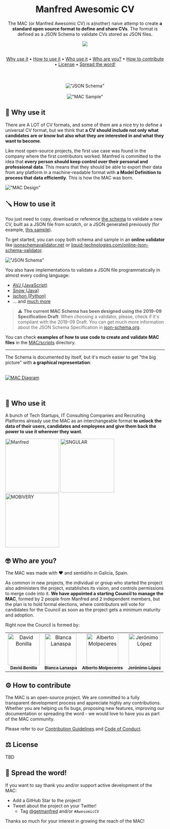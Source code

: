 <div align="center">

# Manfred Awesomic CV

The MAC (or Manfred Awesomic CV) is a(nother) naive attemp to create **a standard open source format to define and share CVs**. The format is defined as a JSON Schema to validate CVs stored as JSON files.
 
 <a href='https://github.com/getmanfred/mac/releases'>
  <img src='https://img.shields.io/github/v/release/getmanfred/mac?color=%23FDD835&label=version&style=for-the-badge&logo=JSON'>
</a>
<br />
<br />
 
[Why use it](#-why-use-it) •
[How to use it](#-how-to-use-it) •
[Who use it](#-who-use-it) •
[Who are you?](#-who-are-you) •
[How to contribute](#%EF%B8%8F-how-to-contribute) •
[License](#license) •
[Spread the word!](#-spread-the-word)  
<br />
<br />
<br />
!["JSON Schema"](https://github.com/getmanfred/mac/blob/master/assets/readme/schema_screen_capture.png?raw=true "JSON Schema")
<br />
 <br />
!["MAC Sample"](https://github.com/getmanfred/mac/blob/master/assets/readme/MAC_sample.gif?raw=true "MAC Sample")
  
</div>  

## 🥘 Why use it

There are A LOT of CV formats, and some of them are a nice try to define a universal CV format, but we think that **a CV should include not only what candidates are or know but also what they are interested in and what they want to become**.

Like most open-source projects, the first use case was found in the company where the first contributors worked. Manfred is committed to the idea that **every person should keep control over their personal and professional data**. This means that they should be able to export their data from any platform in a machine-readable format with **a Model Definition to process that data efficiently**. This is how the MAC was born.


!["MAC Design"](https://github.com/getmanfred/mac/blob/master/assets/readme/MAC_first_design.png?raw=true "MAC Design")


## 🪛 How to use it

You just need to copy, download or reference [the schema](https://github.com/getmanfred/mac/blob/master/schema/schema.json) to validate a new CV, built as a JSON file from scratch, or a JSON generated previously (for example, [this sample](https://github.com/getmanfred/mac/blob/master/samples/deafult_sample.json)).

To get started, you can copy both schema and sample in an **online validator** like [jsonschemavalidator.net](https://www.jsonschemavalidator.net/) or [liquid-technologies.com/online-json-schema-validator](https://www.liquid-technologies.com/online-json-schema-validator).

!["JSON Schema"](https://github.com/getmanfred/mac/blob/master/assets/readme/MAC_online_validator_example.png?raw=true "JSON Schema")

You also have implementations to validate a JSON file programmatically in almost every coding language:

* [AVJ (JavaScript)](https://ajv.js.org/)
* [Snow (Java)](https://github.com/ssilverman/snowy-json)
* [jschon (Python)](https://jschon.readthedocs.io/en/latest/)
* ... and [much more](https://json-schema.org/implementations.html)

> :warning: **The current MAC Schema has been designed using the 2019-09 Specification Draft**: When choosing a validator, please, check if it's compliant with the 2019-09 Draft. You can get much more information about the JSON Schema Specification in [json-schema.org](https://json-schema.org/).

You can check **examples of how to use code to create and validate MAC files** in the [MAC/scripts](https://github.com/getmanfred/mac/tree/master/scripts) directory.

---

The Schema is documented by itself, but it's much easier to get "the big picture" with **a graphical representation**:
<br />
<br />

<a href="https://github.com/getmanfred/mac/blob/master/assets/readme/MAC_diagram.png" target="_blank"><img alt="MAC Diagram" src="https://github.com/getmanfred/mac/blob/master/assets/readme/MAC_diagram_small.png"/></a>

<br />

## 🎨 Who use it

A bunch of Tech Startups, IT Consulting Companies and Recruiting Platforms already use the MAC as an interchangeable format **to unlock the data of their users, candidates and employees and give them back the power to use it wherever they want**.

<a href="https://www.getmanfred.com/" target="_blank"><img alt="Manfred" src="https://pbs.twimg.com/profile_images/946845160004112384/ap8_xjIa_400x400.jpg" width="170"/></a> <a href="https://www.sngular.com/" target="_blank"><img alt="SNGULAR" src="https://res.cloudinary.com/crunchbase-production/image/upload/c_lpad,h_170,w_170,f_auto,b_white,q_auto:eco,dpr_1/ympwkuxhx9lusfwrfbbb" width="170"/></a> <a href="https://mobivery.com/" target="_blank"><img alt="MOBIVERY" src="https://pbs.twimg.com/profile_images/1494757617859760135/Cs05qCrQ_400x400.png" width="170"/></a>

## 🤓 Who are you?

The MAC was made with ❤️ and sentidiño in Galicia, Spain.

As common in new projects, the individual or group who started the project also administers the project, establishes its vision, and controls permissions to merge code into it. **We have appointed a starting Council to manage the MAC**, formed by 2 people from Manfred and 2 independent members, but the plan is to hold formal elections, where contributors will vote for candidates for the Council as soon as the project gets a minimum maturity and adoption.

Right now the Council is formed by:

<!-- ALL-CONTRIBUTORS-LIST:START - Do not remove or modify this section -->
<!-- prettier-ignore-start -->
<!-- markdownlint-disable -->
<table>
  <tr>
    <td align="center"><a href="https://github.com/dbonillaf"><img src="https://avatars.githubusercontent.com/u/293330?v=4?s=100" width="100px;" alt="David Bonilla"/><br /><sub><b>David Bonilla</b></sub></a></td>
    <td align="center"><a href="https://github.com/blanaspa"><img src="https://avatars.githubusercontent.com/u/30079172?v=4?s=100" width="100px;" alt="Blanca Lanaspa"/><br /><sub><b>Blanca Lanaspa</b></sub></a></a></td>
    <td align="center"><a href="https://github.com/molpe"><img src="https://avatars.githubusercontent.com/u/7792?v=4?s=100" width="100px;" alt="Alberto Molpeceres"/><br /><sub><b>Alberto Molpeceres</b></sub></a></td>
    <td align="center"><a href="https://github.com/jerolba"><img src="https://avatars.githubusercontent.com/u/709055?v=4?s=100" width="100px;" alt="Jerónimo López"/><br /><sub><b>Jerónimo López</b></sub></a></td>
  </tr>
</table>

<!-- markdownlint-restore -->
<!-- prettier-ignore-end -->

<!-- ALL-CONTRIBUTORS-LIST:END -->

## ⚙️ How to contribute

The MAC is an open-source project. We are committed to a fully transparent development process and appreciate highly any contributions. Whether you are helping us fix bugs, proposing new features, improving our documentation or spreading the word - we would love to have you as part of the MAC community.

Please refer to our [Contribution Guidelines]() and [Code of Conduct](https://github.com/getmanfred/mac/blob/master/code_of_conduct.md).

## ⚖️ License

TBD

## 🌟 Spread the word!

If you want to say thank you and/or support active development of the MAC:

- Add a GitHub Star to the project!
- Tweet about the project on your Twitter!
  - Tag [@getmanfred](https://twitter.com/getmanfred) and/or `#AwesomicCV`

Thanks so much for your interest in growing the reach of the MAC!
